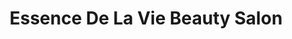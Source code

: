 ---
title: "Essence De La Vie Beauty Salon"
url: /edmonton/essence-de-la-vie-beauty-salon/
shop: hairdresser
---
